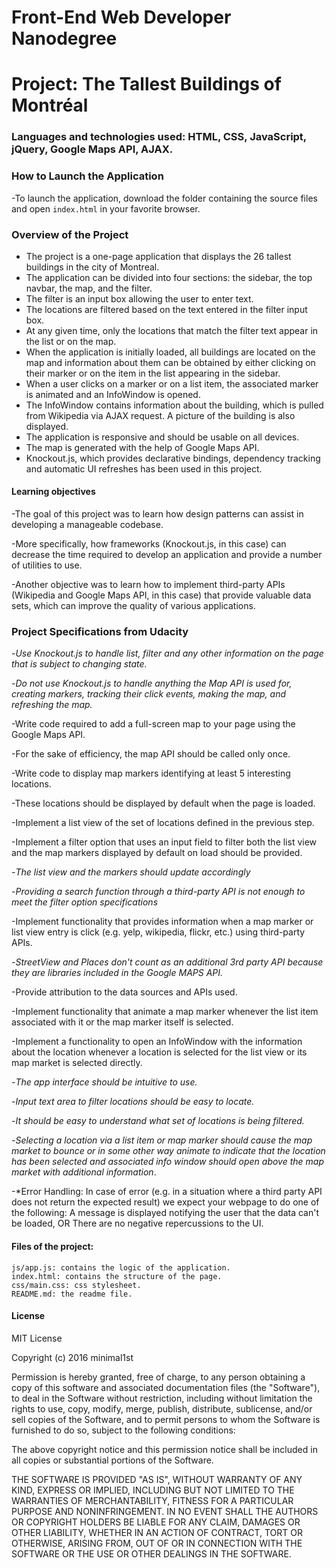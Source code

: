 # Front-End Web Developer Nanodegree
# Project: The Tallest Buildings of Montréal

### Languages and technologies used: HTML, CSS, JavaScript, jQuery, Google Maps API, AJAX. 

### How to Launch the Application

-To launch the application, download the folder containing the source files and open `index.html` in your favorite browser.

### Overview of the Project

- The project is a one-page application that displays the 26 tallest buildings in the city of Montreal. 
- The application can be divided into four sections: the sidebar, the top navbar, the map, and the filter.
- The filter is an input box allowing the user to enter text. 
- The locations are filtered based on the text entered in the filter input box.
- At any given time, only the locations that match the filter text appear in the list or on the map.
- When the application is initially loaded, all buildings are located on the map and information about them can be obtained by either clicking on their marker or on the item in the list appearing in the sidebar.
- When a user clicks on a marker or on a list item, the associated marker is animated and an InfoWindow is opened.
- The InfoWindow contains information about the building, which is pulled from Wikipedia via AJAX request. A picture of the building is also displayed. 
- The application is responsive and should be usable on all devices.
- The map is generated with the help of Google Maps API.
- Knockout.js, which provides declarative bindings, dependency tracking and automatic UI refreshes has been used in this project.

#### Learning objectives

-The goal of this project was to learn how design patterns can assist in developing a manageable codebase. 

-More specifically, how frameworks (Knockout.js, in this case) can decrease the time required to develop an application and provide a number of utilities to use.

-Another objective was to learn how to implement third-party APIs (Wikipedia and Google Maps API, in this case) that provide valuable data sets, which can improve the quality of various applications.

### Project Specifications from Udacity

-*Use Knockout.js to handle list, filter and any other information on the page that is subject to changing state.*

-*Do not use Knockout.js to handle anything the Map API is used for, creating markers, tracking their click events, making the map, and refreshing the map.*

-Write code required to add a full-screen map to your page using the Google Maps API. 

-For the sake of efficiency, the map API should be called only once.

-Write code to display map markers identifying at least 5 interesting locations. 

-These locations should be displayed by default when the page is loaded.

-Implement a list view of the set of locations defined in the previous step.

-Implement a filter option that uses an input field to filter both the list view and the map markers displayed by default on load should be provided. 

-*The list view and the markers should update accordingly*

-*Providing a search function through a third-party API is not enough to meet the filter option specifications*

-Implement functionality that provides information when a map marker or list view entry is click (e.g. yelp, wikipedia, flickr, etc.) using third-party APIs. 

-*StreetView and Places don't count as an additional 3rd party API because they are libraries included in the Google MAPS API.*

-Provide attribution to the data sources and APIs used.

-Implement functionality that animate a map marker whenever the list item associated with it or the map marker itself is selected.

-Implement a functionality to open an InfoWindow with the information about the location whenever a location is selected for the list view or its map market is selected directly.

-*The app interface should be intuitive to use.*

-*Input text area to filter locations should be easy to locate.*

-*It should be easy to understand what set of locations is being filtered.*

-*Selecting a location via a list item or map marker should cause the map market to bounce or in some other way animate to indicate that the location has been selected and associated info window should open above the map market with additional information*.

-*Error Handling: In case of error (e.g. in a situation where a third party API does not return the expected result) we expect your webpage to do one of the following: A message is displayed notifying the user that the data can't be loaded, OR There are no negative repercussions to the UI. 

#### Files of the project: 

	js/app.js: contains the logic of the application.
	index.html: contains the structure of the page.
	css/main.css: css stylesheet.
	README.md: the readme file.
	
#### License

MIT License

Copyright (c) 2016 minimal1st

Permission is hereby granted, free of charge, to any person obtaining a copy of this software and associated documentation files (the "Software"), to deal in the 	Software without restriction, including without limitation the rights to use, copy, modify, merge, publish, distribute, sublicense, and/or sell copies of the Software, and to permit persons to whom the Software is furnished to do so, subject to the following conditions:

The above copyright notice and this permission notice shall be included in all copies or substantial portions of the Software.

THE SOFTWARE IS PROVIDED "AS IS", WITHOUT WARRANTY OF ANY KIND, EXPRESS OR IMPLIED, INCLUDING BUT NOT LIMITED TO THE WARRANTIES OF MERCHANTABILITY, FITNESS FOR A PARTICULAR PURPOSE AND NONINFRINGEMENT. IN NO EVENT SHALL THE AUTHORS OR COPYRIGHT HOLDERS BE LIABLE FOR ANY CLAIM, DAMAGES OR OTHER LIABILITY, WHETHER IN AN ACTION OF CONTRACT, TORT OR OTHERWISE, ARISING FROM, OUT OF OR IN CONNECTION WITH THE SOFTWARE OR THE USE OR OTHER DEALINGS IN THE SOFTWARE.
